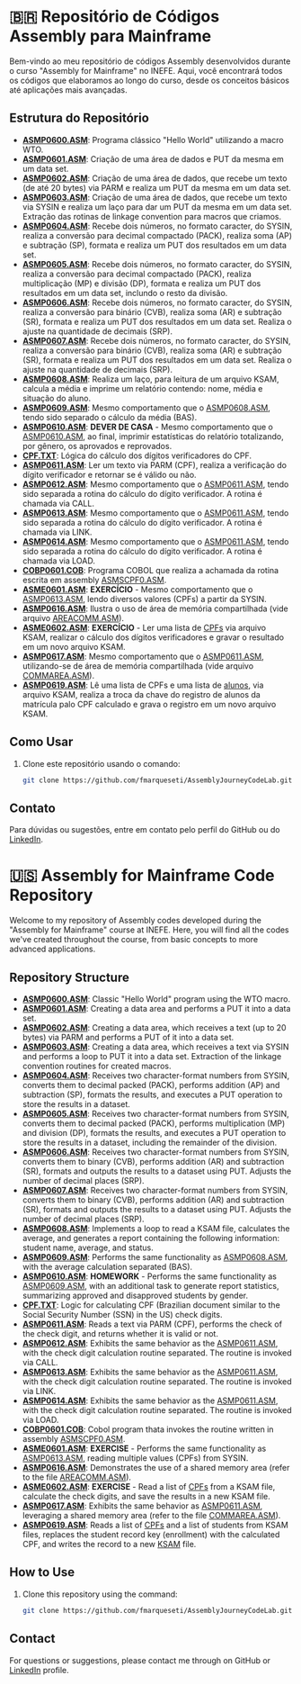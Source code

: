 # 🇧🇷 Repositório de Códigos Assembly para Mainframe

Bem-vindo ao meu repositório de códigos Assembly desenvolvidos durante o curso "Assembly for Mainframe" no INEFE. Aqui, você encontrará todos os códigos que elaboramos ao longo do curso, desde os conceitos básicos até aplicações mais avançadas.

## Estrutura do Repositório

- **[ASMP0600.ASM](https://github.com/fmarqueseti/AssemblyJourneyCodeLab/blob/main/ASMP0600.ASM)**: Programa clássico "Hello World" utilizando a macro WTO.
- **[ASMP0601.ASM](https://github.com/fmarqueseti/AssemblyJourneyCodeLab/blob/main/ASMP0601.ASM)**: Criação de uma área de dados e PUT da mesma em um data set.
- **[ASMP0602.ASM](https://github.com/fmarqueseti/AssemblyJourneyCodeLab/blob/main/ASMP0602.ASM)**: Criação de uma área de dados, que recebe um texto (de até 20 bytes) via PARM e realiza um PUT da mesma em um data set.
- **[ASMP0603.ASM](https://github.com/fmarqueseti/AssemblyJourneyCodeLab/blob/main/ASMP0603.ASM)**: Criação de uma área de dados, que recebe um texto via SYSIN e realiza um laço para dar um PUT da mesma em um data set. Extração das rotinas de linkage convention para macros que criamos.
- **[ASMP0604.ASM](https://github.com/fmarqueseti/AssemblyJourneyCodeLab/blob/main/ASMP0604.ASM)**: Recebe dois números, no formato caracter, do SYSIN, realiza a conversão para decimal compactado (PACK), realiza soma (AP) e subtração (SP), formata e realiza um PUT dos resultados em um data set.
- **[ASMP0605.ASM](https://github.com/fmarqueseti/AssemblyJourneyCodeLab/blob/main/ASMP0605.ASM)**: Recebe dois números, no formato caracter, do SYSIN, realiza a conversão para decimal compactado (PACK), realiza multiplicação (MP) e divisão (DP), formata e realiza um PUT dos resultados em um data set, inclundo o resto da divisão.
- **[ASMP0606.ASM](https://github.com/fmarqueseti/AssemblyJourneyCodeLab/blob/main/ASMP0606.ASM)**: Recebe dois números, no formato caracter, do SYSIN, realiza a conversão para binário (CVB), realiza soma (AR) e subtração (SR), formata e realiza um PUT dos resultados em um data set. Realiza o ajuste na quantidade de decimais (SRP).
- **[ASMP0607.ASM](https://github.com/fmarqueseti/AssemblyJourneyCodeLab/blob/main/ASMP0607.ASM)**: Recebe dois números, no formato caracter, do SYSIN, realiza a conversão para binário (CVB), realiza soma (AR) e subtração (SR), formata e realiza um PUT dos resultados em um data set. Realiza o ajuste na quantidade de decimais (SRP).
- **[ASMP0608.ASM](https://github.com/fmarqueseti/AssemblyJourneyCodeLab/blob/main/ASMP0608.ASM)**: Realiza um laço, para leitura de um arquivo KSAM, calcula a média e imprime um relatório contendo: nome, média e situação do aluno.
- **[ASMP0609.ASM](https://github.com/fmarqueseti/AssemblyJourneyCodeLab/blob/main/ASMP0609.ASM)**: Mesmo comportamento que o [ASMP0608.ASM](https://github.com/fmarqueseti/AssemblyJourneyCodeLab/blob/main/ASMP0608.ASM), tendo sido separado o cálculo da média (BAS).
- **[ASMP0610.ASM](https://github.com/fmarqueseti/AssemblyJourneyCodeLab/blob/main/ASMP0610.ASM)**: **DEVER DE CASA** - Mesmo comportamento que o [ASMP0610.ASM](https://github.com/fmarqueseti/AssemblyJourneyCodeLab/blob/main/ASMP0610.ASM), ao final, imprimir estatísticas do relatório totalizando, por gênero, os aprovados e reprovados.
- **[CPF.TXT](https://github.com/fmarqueseti/AssemblyJourneyCodeLab/blob/main/CPF.TXT)**: Lógica do cálculo dos dígitos verificadores do CPF.
- **[ASMP0611.ASM](https://github.com/fmarqueseti/AssemblyJourneyCodeLab/blob/main/ASMP0611.ASM)**: Ler um texto via PARM (CPF), realiza a verificação do dígito verificador e retornar se é válido ou não.
- **[ASMP0612.ASM](https://github.com/fmarqueseti/AssemblyJourneyCodeLab/blob/main/ASMP0612.ASM)**: Mesmo comportamento que o [ASMP0611.ASM](https://github.com/fmarqueseti/AssemblyJourneyCodeLab/blob/main/ASMP0611.ASM), tendo sido separada a rotina do cálculo do dígito verificador. A rotina é chamada via CALL.
- **[ASMP0613.ASM](https://github.com/fmarqueseti/AssemblyJourneyCodeLab/blob/main/ASMP0613.ASM)**: Mesmo comportamento que o [ASMP0611.ASM](https://github.com/fmarqueseti/AssemblyJourneyCodeLab/blob/main/ASMP0611.ASM), tendo sido separada a rotina do cálculo do dígito verificador. A rotina é chamada via LINK.
- **[ASMP0614.ASM](https://github.com/fmarqueseti/AssemblyJourneyCodeLab/blob/main/ASMP0614.ASM)**: Mesmo comportamento que o [ASMP0611.ASM](https://github.com/fmarqueseti/AssemblyJourneyCodeLab/blob/main/ASMP0611.ASM), tendo sido separada a rotina do cálculo do dígito verificador. A rotina é chamada via LOAD.
- **[COBP0601.COB](https://github.com/fmarqueseti/AssemblyJourneyCodeLab/blob/main/COBP0601.COB)**: Programa COBOL que realiza a achamada da rotina escrita em assembly [ASMSCPF0.ASM](https://github.com/fmarqueseti/AssemblyJourneyCodeLab/blob/main/ASMSCPF0.ASM).
- **[ASME0601.ASM](https://github.com/fmarqueseti/AssemblyJourneyCodeLab/blob/main/ASME0601.ASM)**: **EXERCÍCIO** - Mesmo comportamento que o [ASMP0613.ASM](https://github.com/fmarqueseti/AssemblyJourneyCodeLab/blob/main/ASMP0613.ASM), lendo diversos valores (CPFs) a partir da SYSIN.
- **[ASMP0616.ASM](https://github.com/fmarqueseti/AssemblyJourneyCodeLab/blob/main/ASMP0616.ASM)**: Ilustra o uso de área de memória compartilhada (vide arquivo [AREACOMM.ASM](https://github.com/fmarqueseti/AssemblyJourneyCodeLab/blob/main/AREACOMM.ASM)).
- **[ASME0602.ASM](https://github.com/fmarqueseti/AssemblyJourneyCodeLab/blob/main/ASME0601.ASM)**: **EXERCÍCIO** - Ler uma lista de [CPFs](https://github.com/fmarqueseti/AssemblyJourneyCodeLab/blob/main/CPFSIN.TXT) via arquivo KSAM, realizar o cálculo dos dígitos verificadores e gravar o resultado em um novo arquivo KSAM.
- **[ASMP0617.ASM](https://github.com/fmarqueseti/AssemblyJourneyCodeLab/blob/main/ASMP0617.ASM)**: Mesmo comportamento que o [ASMP0611.ASM](https://github.com/fmarqueseti/AssemblyJourneyCodeLab/blob/main/ASMP0616.ASM), utilizando-se de área de memória compartilhada (vide arquivo [COMMAREA.ASM](https://github.com/fmarqueseti/AssemblyJourneyCodeLab/blob/main/COMMAREA.ASM)).
- **[ASMP0619.ASM](https://github.com/fmarqueseti/AssemblyJourneyCodeLab/blob/main/ASMP0619.ASM)**: Lê uma lista de CPFs e uma lista de [alunos](https://github.com/fmarqueseti/AssemblyJourneyCodeLab/blob/main/ALUNOS.TXT), via arquivo KSAM, realiza a troca da chave do registro de alunos da matrícula palo CPF calculado e grava o registro em um novo arquivo KSAM.

## Como Usar

1. Clone este repositório usando o comando:
   ```bash
   git clone https://github.com/fmarqueseti/AssemblyJourneyCodeLab.git

## Contato

Para dúvidas ou sugestões, entre em contato pelo perfil do GitHub ou do [LinkedIn](http://www.linkedin.com/in/fmrqs/).

# 🇺🇸 Assembly for Mainframe Code Repository

Welcome to my repository of Assembly codes developed during the "Assembly for Mainframe" course at INEFE. Here, you will find all the codes we've created throughout the course, from basic concepts to more advanced applications.

## Repository Structure
- **[ASMP0600.ASM](https://github.com/fmarqueseti/AssemblyJourneyCodeLab/blob/main/ASMP0600.ASM)**: Classic "Hello World" program using the WTO macro.
- **[ASMP0601.ASM](https://github.com/fmarqueseti/AssemblyJourneyCodeLab/blob/main/ASMP0601.ASM)**: Creating a data area and performs a PUT it into a data set.
- **[ASMP0602.ASM](https://github.com/fmarqueseti/AssemblyJourneyCodeLab/blob/main/ASMP0602.ASM)**: Creating a data area, which receives a text (up to 20 bytes) via PARM and performs a PUT of it into a data set.
- **[ASMP0603.ASM](https://github.com/fmarqueseti/AssemblyJourneyCodeLab/blob/main/ASMP0603.ASM)**: Creating a data area, which receives a text via SYSIN and performs a loop to PUT it into a data set. Extraction of the linkage convention routines for created macros.
- **[ASMP0604.ASM](https://github.com/fmarqueseti/AssemblyJourneyCodeLab/blob/main/ASMP0604.ASM)**: Receives two character-format numbers from SYSIN, converts them to decimal packed (PACK), performs addition (AP) and subtraction (SP), formats the results, and executes a PUT operation to store the results in a dataset.
- **[ASMP0605.ASM](https://github.com/fmarqueseti/AssemblyJourneyCodeLab/blob/main/ASMP0605.ASM)**: Receives two character-format numbers from SYSIN, converts them to decimal packed (PACK), performs multiplication (MP) and division (DP), formats the results, and executes a PUT operation to store the results in a dataset, including the remainder of the division.
- **[ASMP0606.ASM](https://github.com/fmarqueseti/AssemblyJourneyCodeLab/blob/main/ASMP0606.ASM)**: Receives two character-format numbers from SYSIN, converts them to binary (CVB), performs addition (AR) and subtraction (SR), formats and outputs the results to a dataset using PUT. Adjusts the number of decimal places (SRP).
- **[ASMP0607.ASM](https://github.com/fmarqueseti/AssemblyJourneyCodeLab/blob/main/ASMP0607.ASM)**: Receives two character-format numbers from SYSIN, converts them to binary (CVB), performs addition (AR) and subtraction (SR), formats and outputs the results to a dataset using PUT. Adjusts the number of decimal places (SRP).
- **[ASMP0608.ASM](https://github.com/fmarqueseti/AssemblyJourneyCodeLab/blob/main/ASMP0608.ASM)**: Implements a loop to read a KSAM file, calculates the average, and generates a report containing the following information: student name, average, and status.
- **[ASMP0609.ASM](https://github.com/fmarqueseti/AssemblyJourneyCodeLab/blob/main/ASMP0609.ASM)**: Performs the same functionality as [ASMP0608.ASM](https://github.com/fmarqueseti/AssemblyJourneyCodeLab/blob/main/ASMP0608.ASM), with the average calculation separated (BAS).
- **[ASMP0610.ASM](https://github.com/fmarqueseti/AssemblyJourneyCodeLab/blob/main/ASMP0610.ASM)**: **HOMEWORK** - Performs the same functionality as [ASMP0609.ASM](https://github.com/fmarqueseti/AssemblyJourneyCodeLab/blob/main/ASMP0609.ASM), with an additional task to generate report statistics, summarizing approved and disapproved students by gender.
- **[CPF.TXT](https://github.com/fmarqueseti/AssemblyJourneyCodeLab/blob/main/CPF.TXT)**: Logic for calculating CPF (Brazilian document similar to the Social Security Number (SSN) in the US) check digits.
- **[ASMP0611.ASM](https://github.com/fmarqueseti/AssemblyJourneyCodeLab/blob/main/ASMP0611.ASM)**: Reads a text via PARM (CPF), performs the check of the check digit, and returns whether it is valid or not.
- **[ASMP0612.ASM](https://github.com/fmarqueseti/AssemblyJourneyCodeLab/blob/main/ASMP0612.ASM)**: Exhibits the same behavior as the [ASMP0611.ASM](https://github.com/fmarqueseti/AssemblyJourneyCodeLab/blob/main/ASMP0611.ASM), with the check digit calculation routine separated. The routine is invoked via CALL.
- **[ASMP0613.ASM](https://github.com/fmarqueseti/AssemblyJourneyCodeLab/blob/main/ASMP0613.ASM)**: Exhibits the same behavior as the [ASMP0611.ASM](https://github.com/fmarqueseti/AssemblyJourneyCodeLab/blob/main/ASMP0611.ASM), with the check digit calculation routine separated. The routine is invoked via LINK.
- **[ASMP0614.ASM](https://github.com/fmarqueseti/AssemblyJourneyCodeLab/blob/main/ASMP0614.ASM)**: Exhibits the same behavior as the [ASMP0611.ASM](https://github.com/fmarqueseti/AssemblyJourneyCodeLab/blob/main/ASMP0611.ASM), with the check digit calculation routine separated. The routine is invoked via LOAD.
- **[COBP0601.COB](https://github.com/fmarqueseti/AssemblyJourneyCodeLab/blob/main/COBP0601.COB)**: Cobol program thata invokes the routine written in assembly [ASMSCPF0.ASM](https://github.com/fmarqueseti/AssemblyJourneyCodeLab/blob/main/ASMSCPF0.ASM).
- **[ASME0601.ASM](https://github.com/fmarqueseti/AssemblyJourneyCodeLab/blob/main/ASME0601.ASM)**: **EXERCISE** - Performs the same functionality as [ASMP0613.ASM](https://github.com/fmarqueseti/AssemblyJourneyCodeLab/blob/main/ASMP0613.ASM), reading multiple values (CPFs) from SYSIN.
- **[ASMP0616.ASM](https://github.com/fmarqueseti/AssemblyJourneyCodeLab/blob/main/ASMP0616.ASM)**: Demonstrates the use of a shared memory area (refer to the file [AREACOMM.ASM](https://github.com/fmarqueseti/AssemblyJourneyCodeLab/blob/main/AREACOMM.ASM)).
- **[ASME0602.ASM](https://github.com/fmarqueseti/AssemblyJourneyCodeLab/blob/main/ASME0601.ASM)**: **EXERCISE** - Read a list of [CPFs](https://github.com/fmarqueseti/AssemblyJourneyCodeLab/blob/main/CPFSIN.TXT) from a KSAM file, calculate the check digits, and save the results in a new KSAM file.
- **[ASMP0617.ASM](https://github.com/fmarqueseti/AssemblyJourneyCodeLab/blob/main/ASMP0617.ASM)**: Exhibits the same behavior as [ASMP0611.ASM](https://github.com/fmarqueseti/AssemblyJourneyCodeLab/blob/main/ASMP0616.ASM), leveraging a shared memory area (refer to the file [COMMAREA.ASM](https://github.com/fmarqueseti/AssemblyJourneyCodeLab/blob/main/COMMAREA.ASM)).
- **[ASMP0619.ASM](https://github.com/fmarqueseti/AssemblyJourneyCodeLab/blob/main/ASMP0617.ASM)**: Reads a list of [CPFs](https://github.com/fmarqueseti/AssemblyJourneyCodeLab/blob/main/CPFSIN.TXT) and a list of students from KSAM files, replaces the student record key (enrollment) with the calculated CPF, and writes the record to a new [KSAM](https://github.com/fmarqueseti/AssemblyJourneyCodeLab/blob/main/ALUNOS.TXT) file.




## How to Use

1. Clone this repository using the command:
   ```bash
   git clone https://github.com/fmarqueseti/AssemblyJourneyCodeLab.git
   
## Contact

For questions or suggestions, please contact me through on GitHub or [LinkedIn](http://www.linkedin.com/in/fmrqs/) profile.
